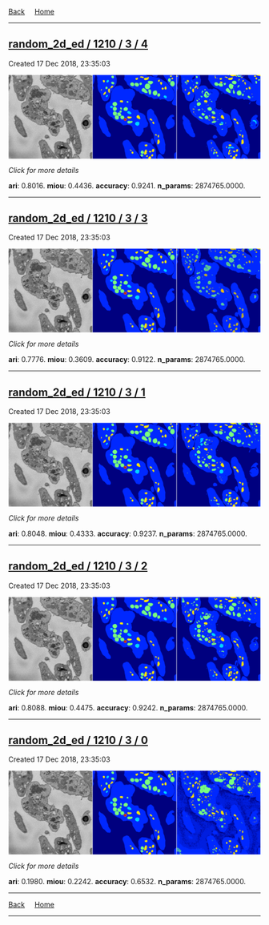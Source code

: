 
[Back](..)&nbsp;&nbsp;&nbsp;&nbsp;&nbsp;[Home](https://leapmanlab.github.io/snapshots)

---

<div class="summary"><a href="4"><h2>random_2d_ed / 1210 / 3 / 4</h2></a><p>Created 17 Dec 2018, 23:35:03
</p><a href="4"><img src="4/media/summary.png" align="center"></a><p>
<i>Click for more details</i>
</p></div>

**ari**: 0.8016. **miou**: 0.4436. **accuracy**: 0.9241. **n_params**: 2874765.0000. 

---

<div class="summary"><a href="3"><h2>random_2d_ed / 1210 / 3 / 3</h2></a><p>Created 17 Dec 2018, 23:35:03
</p><a href="3"><img src="3/media/summary.png" align="center"></a><p>
<i>Click for more details</i>
</p></div>

**ari**: 0.7776. **miou**: 0.3609. **accuracy**: 0.9122. **n_params**: 2874765.0000. 

---

<div class="summary"><a href="1"><h2>random_2d_ed / 1210 / 3 / 1</h2></a><p>Created 17 Dec 2018, 23:35:03
</p><a href="1"><img src="1/media/summary.png" align="center"></a><p>
<i>Click for more details</i>
</p></div>

**ari**: 0.8048. **miou**: 0.4333. **accuracy**: 0.9237. **n_params**: 2874765.0000. 

---

<div class="summary"><a href="2"><h2>random_2d_ed / 1210 / 3 / 2</h2></a><p>Created 17 Dec 2018, 23:35:03
</p><a href="2"><img src="2/media/summary.png" align="center"></a><p>
<i>Click for more details</i>
</p></div>

**ari**: 0.8088. **miou**: 0.4475. **accuracy**: 0.9242. **n_params**: 2874765.0000. 

---

<div class="summary"><a href="0"><h2>random_2d_ed / 1210 / 3 / 0</h2></a><p>Created 17 Dec 2018, 23:35:03
</p><a href="0"><img src="0/media/summary.png" align="center"></a><p>
<i>Click for more details</i>
</p></div>

**ari**: 0.1980. **miou**: 0.2242. **accuracy**: 0.6532. **n_params**: 2874765.0000. 

---

[Back](..)&nbsp;&nbsp;&nbsp;&nbsp;&nbsp;[Home](https://leapmanlab.github.io/snapshots)

---